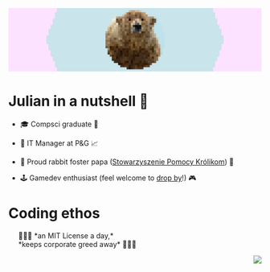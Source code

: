 ![banner](https://raw.githubusercontent.com/julzerinos/julzerinos/main/banner.png)

# Julian in a nutshell 🐻

 * 🎓 Compsci graduate 🎉

 * 💼 IT Manager at P&G 📈

 * 🐇 Proud rabbit foster papa ([Stowarzyszenie Pomocy Królikom](https://kroliki.net/pl/)) 🐰

 * 🕹 Gamedev enthusiast (feel welcome to [drop by](https://julzerinos.itch.io)!) 🎮

# Coding ethos

<p>
&nbsp;&nbsp;&nbsp;&nbsp; 💸💸💸 *an MIT License a day,*  <br>
&nbsp;&nbsp;&nbsp;&nbsp; *keeps corporate greed away* 💸💸💸
</p>

<a href="https://github.com/julzerinos">
  <img align="right" src="https://github-readme-stats.vercel.app/api?username=julzerinos&show_icons=true&theme=radical" />
</a>
